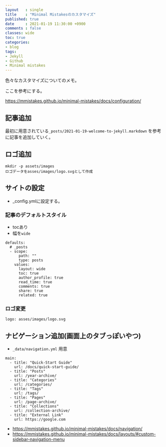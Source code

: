 ```yaml
---
layout   : single
title    : "Minimal Mistakesのカスタマイズ"
published: true
date     : 2021-01-19 11:30:00 +0900
comments : false
classes: wide
toc: true
categories:
- blog
tags:
- Jekyll
- Github
- Minimal mistakes
---
```


色々なカスタマイズについてのメモ。

ここを参考にする。

https://mmistakes.github.io/minimal-mistakes/docs/configuration/


## 記事追加

最初に用意されている`_posts/2021-01-19-welcome-to-jekyll.markdown` を参考に記事を追加していく。

## ロゴ追加

```
mkdir -p assets/images
ロゴデータをasses/images/logo.svgとして作成
```

## サイトの設定

* _config.ymlに設定する。

### 記事のデフォルトスタイル

* tocあり 
* 幅を`wide`

```
defaults:
  # _posts
  - scope:
      path: ""
      type: posts
    values:
      layout: wide
      toc: true
      author_profile: true
      read_time: true
      comments: true
      share: true
      related: true
```

### ロゴ変更

```
logo: asses/images/logo.svg
```

## ナビゲーション追加(画面上のタブっぽいやつ)


*  `_data/navigation.yml` 用意

```
main:
  - title: "Quick-Start Guide"
    url: /docs/quick-start-guide/
  - title: "Posts"
    url: /year-archive/
  - title: "Categories"
    url: /categories/
  - title: "Tags"
    url: /tags/
  - title: "Pages"
    url: /page-archive/
  - title: "Collections"
    url: /collection-archive/
  - title: "External Link"
    url: https://google.com
```

* https://mmistakes.github.io/minimal-mistakes/docs/navigation/
* https://mmistakes.github.io/minimal-mistakes/docs/layouts/#custom-sidebar-navigation-menu
